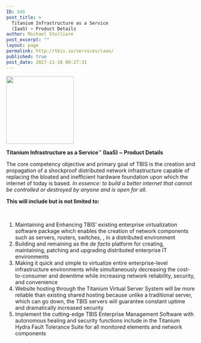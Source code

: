 ```yaml
---
ID: 545
post_title: >
  Titanium Infrastructure as a Service
  (IaaS) ~ Product Details
author: Michael Stolliare
post_excerpt: ""
layout: page
permalink: http://tbis.io/services/iaas/
published: true
post_date: 2017-11-18 00:27:31
---
```

<img class="aligncenter size-square wp-image-250" src="https://tbis.io/wp-content/uploads/2015/05/IAAS-icon-180x180.png" alt="" width="180" height="180" />

<strong>Titanium Infrastructure as a Service</strong>™ <strong>(IaaS) ~ Product Details</strong>

The core competency objective and primary goal of TBIS is the creation and propagation of a shockproof distributed network infrastructure capable of replacing the bloated and inefficient hardware foundation upon which the internet of today is based. <em>In essence: to build a better internet that cannot be controlled or destroyed by anyone and is open for all.</em>

<strong>This will include but is not limited to:</strong>

<strong> </strong>
<ol>
 	<li>Maintaining and Enhancing TBIS’ existing enterprise virtualization software package which enables the creation of network components such as servers, routers, switches, , in a distributed environment</li>
 	<li>Building and remaining as the <em>de facto</em> platform for creating, maintaining, patching and upgrading distributed enterprise IT environments</li>
 	<li>Making it quick and simple to virtualize entire enterprise-level infrastructure environments while simultaneously decreasing the cost-to-consumer and downtime while increasing network reliability, security, and convenience</li>
 	<li>Website hosting through the Titanium Virtual Server System will be more reliable than existing shared hosting because unlike a traditional server, which can go down, the TBIS servers will guarantee constant uptime and dramatically increased security</li>
 	<li>Implement the cutting-edge TBIS Enterprise Management Software with autonomous healing and security functions include in the Titanium Hydra Fault Tolerance Suite for all monitored elements and network components</li>
</ol>